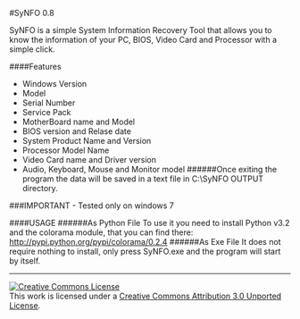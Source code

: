 #SyNFO 0.8

SyNFO is a simple System Information Recovery Tool that allows you to know the 
information of your PC, BIOS, Video Card and Processor with a simple click.

####Features
* Windows Version
* Model
* Serial Number
* Service Pack 
* MotherBoard name and Model
* BIOS version and Relase date
* System Product Name and Version
* Processor Model Name
* Video Card name and Driver version
* Audio, Keyboard, Mouse and Monitor model
######Once exiting the program  the data will be saved in a text file in C:\SyNFO OUTPUT directory.

###IMPORTANT - Tested only on windows 7

####USAGE
######As Python File
To use it you need to install Python v3.2 and the colorama module,
that you can find there: http://pypi.python.org/pypi/colorama/0.2.4
######As Exe File
It does not require nothing to install, only press SyNFO.exe and the program will start by itself.

--------------------------------------------------------------------------------------------
<a rel="license" href="http://creativecommons.org/licenses/by/3.0/"><img alt="Creative Commons License" style="border-width:0" src="http://i.creativecommons.org/l/by/3.0/88x31.png" /></a><br />This work is licensed under a <a rel="license" href="http://creativecommons.org/licenses/by/3.0/">Creative Commons Attribution 3.0 Unported License</a>.